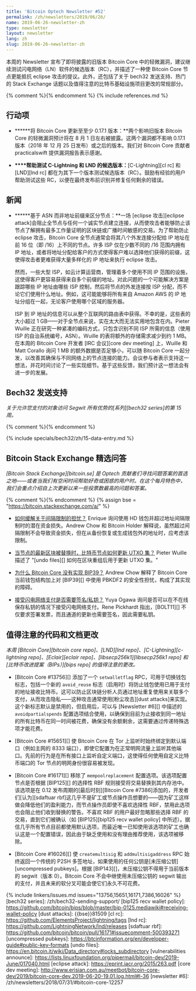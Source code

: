 ```yaml
---
title: 'Bitcoin Optech Newsletter #52'
permalink: /zh/newsletters/2019/06/26/
name: 2019-06-26-newsletter-zh
type: newsletter
layout: newsletter
lang: zh
slug: 2019-06-26-newsletter-zh
---
```

本周的 Newsletter 宣布了即将披露的旧版本 Bitcoin Core 中的轻微漏洞，建议继续测试闪电网络（LN）软件的候选版本（RC），并描述了一种使 Bitcoin Core 节点更能抵抗 eclipse 攻击的提议。此外，还包括了关于 bech32 发送支持、热门的 Stack Exchange 话题以及值得注意的比特币基础设施项目更改的常规部分。

{% comment %}<!-- include references.md below the fold but above any Jekyll/Liquid variables-->{% endcomment %}
{% include references.md %}

## 行动项

- **<!--update-bitcoin-core-to-at-least-0-17-1-->****将 Bitcoin Core 更新至至少 0.17.1 版本：**两个影响旧版本 Bitcoin Core 的轻微漏洞预计将在 8 月 1 日左右被披露。这两个漏洞都不影响 0.17.1 版本（2018 年 12 月 25 日发布）或之后的版本。我们对 Bitcoin Core 贡献者 practicalswift 提供漏洞报告表示感谢。

- **<!--help-test-c-lightning-and-lnd-rcs-->****帮助测试 C-Lightning 和 LND 的候选版本：**[C-Lightning][cl rc] 和 [LND][lnd rc] 都在为其下一个版本测试候选版本（RC）。鼓励有经验的用户帮助测试这些 RC，以便在最终发布前识别并修复任何剩余的错误。

## 新闻

- **<!--differentiating-peers-based-on-asn-instead-of-address-prefix-->****基于 ASN 而非地址前缀来区分节点：**一场 [eclipse 攻击][eclipse attack]会阻止全节点与任何一个诚实节点建立连接，从而使攻击者能够防止该节点了解拥有最多工作量证明的区块链或广播时间敏感的交易。为了帮助防止 eclipse 攻击，Bitcoin Core 全节点通常会将其八个外发连接分配给 IP 地址在前 16 位（即 /16）上不同的节点。许多 ISP 仅在少数不同的 /16 范围内拥有 IP 地址，或者将地址分配给客户的方式使得客户难以选择他们获得的前缀，这使得攻击者更难获得大量多样化的 IP 地址来执行 eclipse 攻击。

  然而，一些大型 ISP，如云计算运营商，管理着多个使用不同 IP 范围的设施，这使得客户更容易获得来自多个前缀的地址。对此问题的一个可能解决方案是跟踪哪些 IP 地址由哪些 ISP 控制，然后将节点的外发连接按 ISP 分配，而不论它们使用什么地址。例如，这可能能够将所有来自 Amazon AWS 的 IP 地址分组在一起，无论客户使用哪个区域的服务器。

  ISP 到 IP 地址的信息可以从整个互联网的路由表中获得。不幸的是，这些表的大小超过 1 GB——对于全节点来说，实在太大而无法实用地包含在内。Pieter Wuille 正在研究一种紧凑的编码方式，只包含识别不同 ISP 所需的信息（使用 ISP 的自治系统编号，ASN）。Wuille 的表将额外的存储需求减少到约 1 MB。在本周的 Bitcoin Core 开发者 [IRC 会议][core dev meeting] 上，Wuille 和 Matt Corallo 询问 1 MB 的额外数据是否足够小，可以随 Bitcoin Core 一起分发，以改善其确保与不同网络上的节点连接的能力。会议参与者表示支持这一想法，并花时间讨论了一些实现细节。基于这些反馈，我们预计这一想法会有进一步的发展。

## Bech32 发送支持

*关于允许您支付的对象访问 Segwit 所有优势的[系列][bech32 series]的第 15 周。*

{% comment %}<!-- weekly reminder for harding: check Bech32 Adoption
wiki page for changes -->{% endcomment %}

{% include specials/bech32/zh/15-data-entry.md %}

## Bitcoin Stack Exchange 精选问答

*[Bitcoin Stack Exchange][bitcoin.se] 是 Optech 贡献者们寻找问题答案的首选之地——或者当我们有空闲时间帮助好奇或困惑的用户时。在这个每月特色中，我们会重点介绍自上次更新以来一些投票数最高的问题和答案。*

{% comment %}<!-- https://bitcoin.stackexchange.com/search?tab=votes&q=created%3a1m..%20is%3aanswer -->{%
endcomment %}
{% assign bse = "https://bitcoin.stackexchange.com/a/" %}

- **<!--how-can-i-mitigate-concerns-around-the-gap-limit-->**[如何缓解关于间隔限制的担忧？]({{bse}}88128) Enrique 询问使用 HD 钱包并超过地址间隔限制时的潜在资金损失。Andrew Chow 和 Bitcoin Holder 解释说，虽然超过间隔限制不会导致资金损失，但在从备份恢复或生成钱包外的地址时，应考虑该限制。

- **<!--how-do-bitcoin-nodes-update-the-utxo-set-when-their-latest-blocks-are-replaced-->**[当节点的最新区块被替换时，比特币节点如何更新 UTXO 集？]({{bse}}87991) Pieter Wuille 描述了 "[undo files][] 如何在区块重组后用于更新 UTXO 集。"

- **<!--is-there-a-reason-why-bitcoin-core-does-not-implement-bip39-->**[为什么 Bitcoin Core 没有实现 BIP39？]({{bse}}88237) Andrew Chow 解释了 Bitcoin Core 当前钱包结构加上对 [BIP39][] 中使用 PBKDF2 的安全性担忧，构成了其实现的障碍。

- **<!--is-a-signature-private-key-required-to-accept-payment-over-lightning-network-->**[接受闪电网络支付是否需要签名/私钥？]({{bse}}88201) Yuya Ogawa 询问是否可以在不在线保存私钥的情况下接受闪电网络支付。Rene Pickhardt 指出，[BOLT11][] 不仅要求签署发票，而且通道的更新也需要签名，因此需要私钥。

## 值得注意的代码和文档更改

*本周 [Bitcoin Core][bitcoin core repo]、[LND][lnd repo]、[C-Lightning][c-lightning repo]、[Eclair][eclair repo]、[libsecp256k1][libsecp256k1 repo] 和 [比特币改进提案（BIPs）][bips repo] 的值得注意的更改。*

- [Bitcoin Core #13756][] 添加了一个 `setwalletflag` RPC，可用于切换钱包标志，包括一个新的 `avoid_reuse` 标志（启用时）将防止钱包使用已用于支付的地址接收比特币。这可以防止区块链分析人员通过地址重复使用来关联多个支付，从而攻击隐私——这种攻击通常使用[粉尘攻击][dust attacks]来实现。这个新标志默认是禁用的，但启用后，可以与 [Newsletter #6][] 中描述的 `avoidpartialspends` 配置选项结合使用，以确保到目前为止接收到同一地址的所有比特币在同一时间被花费，确保没有余额剩余，这需要通过传递特殊选项才能花费。

- [Bitcoin Core #15651][] 使 Bitcoin Core 在 Tor 上监听时始终绑定到默认端口（例如主网的 8333 端口），即使它配置为在正常明网流量上监听其他端口。先前的行为是在所有接口上监听自定义端口，这使得任何使用自定义比特币端口的 Tor 节点的明网身份很容易被发现。

- [Bitcoin Core #16171][] 移除了 `mempoolreplacement` 配置选项。该选项配置节点是否根据 [BIP125][] 的选择性 RBF 规则接受将交易替换到其内存池中。该选项是在 0.12 发布周期的[最后时刻][Bitcoin Core #7386]添加的，开发者们[认为][sdaftuar rbf]这几乎不是矿工或节点操作员想要的——因为矿工这样做会降低他们的盈利能力，而节点操作员即使不喜欢选择性 RBF，禁用此选项也会阻止他们收到替换的警告。不喜欢 RBF 的用户最好忽略那些选择 RBF 的交易，直到它们被确认（如 [BIP125][bip125 recv wallet policy] 中所述）。据信几乎所有节点目前都使用默认选项，而最近唯一已知使用该选项的矿工也确认这是一个配置错误，因此由于缺乏使用和没有理由推荐使用，该选项被移除。

- [Bitcoin Core #16026][] 使 `createmultisig` 和 `addmultisigaddress` RPC 始终返回一个传统的 P2SH 多签地址，如果使用的任何公钥是[未压缩公钥][uncompressed pubkeys]。根据 [BIP143][]，未压缩公钥不得用于当前版本的 segwit（版本 0）。Bitcoin Core 不会中继使用未压缩公钥的 segwit 输出的支付，并且未来的软分叉可能会使它们永久不可花费。

{% include linkers/issues.md issues="13756,15651,16171,7386,16026" %}
[bech32 series]: /zh/bech32-sending-support/
[bip125 recv wallet policy]: https://github.com/bitcoin/bips/blob/master/bip-0125.mediawiki#receiving-wallet-policy
[dust attacks]: {{bse}}81509
[cl rc]: https://github.com/ElementsProject/lightning/tags
[lnd rc]: https://github.com/LightningNetwork/lnd/releases
[sdaftuar rbf]: https://github.com/bitcoin/bitcoin/pull/16171#issuecomment-500393271
[uncompressed pubkeys]: https://btcinformation.org/en/developer-guide#public-key-formats
[undo files]: https://en.bitcoin.it/wiki/Data_directory#locks_subdirectory
[vulnerabilities announce]: https://lists.linuxfoundation.org/pipermail/bitcoin-dev/2019-June/017040.html
[eclipse attack]: https://eprint.iacr.org/2015/263.pdf
[core dev meeting]: http://www.erisian.com.au/meetbot/bitcoin-core-dev/2019/bitcoin-core-dev.2019-06-20-19.01.log.html#l-36
[newsletter #6]: /zh/newsletters/2018/07/31/#bitcoin-core-12257
